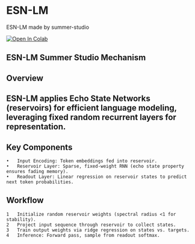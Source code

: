 # ESN-LM
ESN-LM made by summer-studio

[![Open In Colab](https://colab.research.google.com/assets/colab-badge.svg)](https://colab.research.google.com/gist/Summer110622/2c06bc9ccaf5c8b608bc613cbfba2507/summer-studio.ipynb)

## ESN-LM Summer Studio Mechanism
## Overview
## ESN-LM applies Echo State Networks (reservoirs) for efficient language modeling, leveraging fixed random recurrent layers for representation.
## Key Components
	•	Input Encoding: Token embeddings fed into reservoir.
	•	Reservoir Layer: Sparse, fixed-weight RNN (echo state property ensures fading memory).
	•	Readout Layer: Linear regression on reservoir states to predict next token probabilities.
## Workflow
	1	Initialize random reservoir weights (spectral radius <1 for stability).
	2	Project input sequence through reservoir to collect states.
	3	Train output weights via ridge regression on states vs. targets.
	4	Inference: Forward pass, sample from readout softmax.

